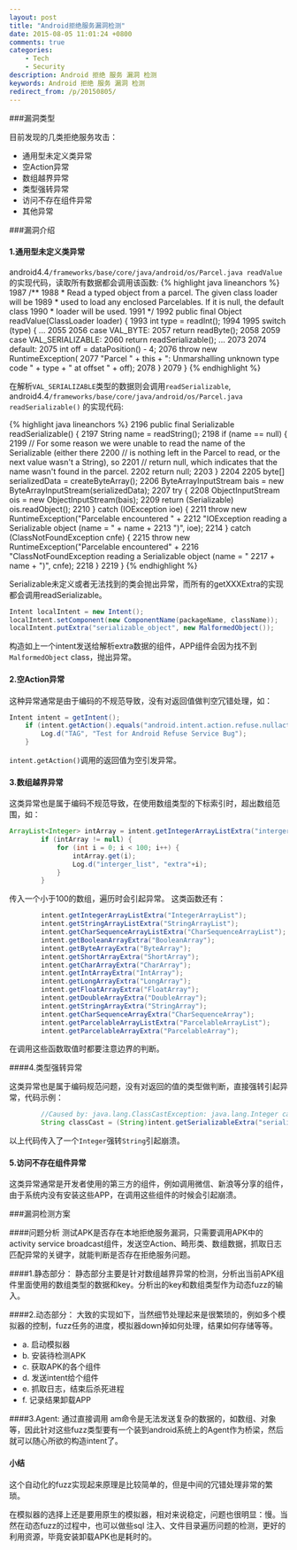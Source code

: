 ```yaml
---
layout: post
title: "Android拒绝服务漏洞检测"
date: 2015-08-05 11:01:24 +0800
comments: true
categories: 
    - Tech
    - Security
description: Android 拒绝 服务 漏洞 检测
keywords: Android 拒绝 服务 漏洞 检测
redirect_from: /p/20150805/
---
```



###漏洞类型

目前发现的几类拒绝服务攻击：

- 通用型未定义类异常
- 空Action异常
- 数组越界异常
- 类型强转异常
- 访问不存在组件异常
- 其他异常

<!-- more -->
###漏洞介绍
#### 1.通用型未定义类异常

android4.4`/frameworks/base/core/java/android/os/Parcel.java readValue` 的实现代码，读取所有数据都会调用该函数:
{% highlight java lineanchors %}
1987    /**
1988     * Read a typed object from a parcel.  The given class loader will be
1989     * used to load any enclosed Parcelables.  If it is null, the default class
1990     * loader will be used.
1991     */
1992    public final Object readValue(ClassLoader loader) {
1993        int type = readInt();
1994
1995        switch (type) {
...
2055
2056        case VAL_BYTE:
2057            return readByte();
2058
2059        case VAL_SERIALIZABLE:
2060            return readSerializable();
...
2073
2074        default:
2075            int off = dataPosition() - 4;
2076            throw new RuntimeException(
2077                "Parcel " + this + ": Unmarshalling unknown type code " + type + " at offset " + off);
2078        }
2079    }
{% endhighlight %}

在解析`VAL_SERIALIZABLE`类型的数据则会调用`readSerializable`,
android4.4`/frameworks/base/core/java/android/os/Parcel.java readSerializable()` 的实现代码:

{% highlight java lineanchors %}
2196    public final Serializable readSerializable() {
2197        String name = readString();
2198        if (name == null) {
2199            // For some reason we were unable to read the name of the Serializable (either there
2200            // is nothing left in the Parcel to read, or the next value wasn't a String), so
2201            // return null, which indicates that the name wasn't found in the parcel.
2202            return null;
2203        }
2204
2205        byte[] serializedData = createByteArray();
2206        ByteArrayInputStream bais = new ByteArrayInputStream(serializedData);
2207        try {
2208            ObjectInputStream ois = new ObjectInputStream(bais);
2209            return (Serializable) ois.readObject();
2210        } catch (IOException ioe) {
2211            throw new RuntimeException("Parcelable encountered " +
2212                "IOException reading a Serializable object (name = " + name +
2213                ")", ioe);
2214        } catch (ClassNotFoundException cnfe) {
2215            throw new RuntimeException("Parcelable encountered" +
2216                "ClassNotFoundException reading a Serializable object (name = "
2217                + name + ")", cnfe);
2218        }
2219    }
{% endhighlight %}

Serializable未定义或者无法找到的类会抛出异常，而所有的getXXXExtra的实现都会调用readSerializable。

```java
Intent localIntent = new Intent();
localIntent.setComponent(new ComponentName(packageName, className));
localIntent.putExtra("serializable_object", new MalformedObject());

```
构造如上一个intent发送给解析extra数据的组件，APP组件会因为找不到`MalformedObject` class，抛出异常。

#### 2.空Action异常

这种异常通常是由于编码的不规范导致，没有对返回值做判空冗错处理，如：


```java
Intent intent = getIntent();
	if (intent.getAction().equals("android.intent.action.refuse.nullaction")) {
	    Log.d("TAG", "Test for Android Refuse Service Bug");
	}
```

`intent.getAction()`调用的返回值为空引发异常。

#### 3.数组越界异常

这类异常也是属于编码不规范导致，在使用数组类型的下标索引时，超出数组范围，如：


```java
ArrayList<Integer> intArray = intent.getIntegerArrayListExtra("interger_list");
	 	if (intArray != null) {
	 	    for (int i = 0; i < 100; i++) {
	 	        intArray.get(i);
	 	        Log.d("interger_list", "extra"+i);
	 	    }
	 	}
```

传入一个小于100的数组，遍历时会引起异常。
这类函数还有：

```java
		intent.getIntegerArrayListExtra("IntegerArrayList");
	 	intent.getStringArrayListExtra("StringArrayList");
	 	intent.getCharSequenceArrayListExtra("CharSequenceArrayList");
	 	intent.getBooleanArrayExtra("BooleanArray");
	 	intent.getByteArrayExtra("ByteArray");
	 	intent.getShortArrayExtra("ShortArray");
	 	intent.getCharArrayExtra("CharArray");
	 	intent.getIntArrayExtra("IntArray");
	 	intent.getLongArrayExtra("LongArray");
	 	intent.getFloatArrayExtra("FloatArray");
	 	intent.getDoubleArrayExtra("DoubleArray");
	 	intent.getStringArrayExtra("StringArray");
	 	intent.getCharSequenceArrayExtra("CharSequenceArray");
	 	intent.getParcelableArrayListExtra("ParcelableArrayList");
	 	intent.getParcelableArrayExtra("ParcelableArray");
```

在调用这些函数取值时都要注意边界的判断。

####4.类型强转异常

这类异常也是属于编码规范问题，没有对返回的值的类型做判断，直接强转引起异常，代码示例：

```java
	 	//Caused by: java.lang.ClassCastException: java.lang.Integer cannot be cast to java.lang.String
	 	String classCast = (String)intent.getSerializableExtra("serializable_object");
```
以上代码传入了一个`Integer`强转`String`引起崩溃。

#### 5.访问不存在组件异常

这类异常通常是开发者使用的第三方的组件，例如调用微信、新浪等分享的组件，由于系统内没有安装这些APP，在调用这些组件的时候会引起崩溃。

###漏洞检测方案

####问题分析
测试APK是否存在本地拒绝服务漏洞，只需要调用APK中的activity service broadcast组件，发送空Action、畸形类、数组数据，抓取日志匹配异常的关键字，就能判断是否存在拒绝服务问题。


####1.静态部分：
静态部分主要是针对数组越界异常的检测，分析出当前APK组件里面使用的数组类型的数据和key。分析出的key和数组类型作为动态fuzz的输入。

####2.动态部分：
大致的实现如下，当然细节处理起来是很繁琐的，例如多个模拟器的控制，fuzz任务的进度，模拟器down掉如何处理，结果如何存储等等。

- a. 启动模拟器
- b. 安装待检测APK
- c. 获取APK的各个组件
- d. 发送intent给个组件
- e. 抓取日志，结束后杀死进程
- f. 记录结果卸载APP

####3.Agent:
通过直接调用 am命令是无法发送复杂的数据的，如数组、对象等，因此针对这些fuzz类型要有一个装到android系统上的Agent作为桥梁，然后就可以随心所欲的构造intent了。

#### 小结

这个自动化的fuzz实现起来原理是比较简单的，但是中间的冗错处理非常的繁琐。

在模拟器的选择上还是要用原生的模拟器，相对来说稳定，问题也很明显：慢。当然在动态fuzz的过程中，也可以做些sql 注入、文件目录遍历问题的检测，更好的利用资源，毕竟安装卸载APK也是耗时的。